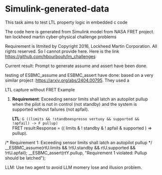 # Simulink-generated-data
This task aims to test LTL property logic in embedded c code

The code here is generated from Simulink model from NASA FRET project. ten lockheed martin cyber-physical challenge problems

Requirement is litmited by Copyright 2016, Lockheed Martin Corporation. All rights reserved. So I cannot provide here. Here is the link https://github.com/hbourbouh/lm_challenges

Current result:
Prompt to generate assume and assert have been done. 

testing of ESBMC_assume and ESBMC_assert have done: based on a very similar project :https://arxiv.org/abs/2404.00795.
They used a 


LTL capture without FRET Example

1. **Requirement**: Exceeding sensor limits shall latch an autopilot pullup when the pilot is not in control (not standby) and the system is supported without failures (not apfail).  

   **LTL**: `G ((limits && !standbnespresso vertuoy && supported && !apfail) -> F pullup)`  
FRET result:Response = (( limits & ! standby & ! apfail & supported ) => pullup).

  /* Requirement 1: Exceeding sensor limits shall latch an autopilot pullup */
  __ESBMC_assume(rtU.limits && !rtU.standby && rtU.supported && !rtU.apfail);
  __ESBMC_assert(rtY.pullup, "Requirement 1 violated: Pullup should be latched");

LLM:
Use two agent to avoid LLM momery lose and illusion problem.
